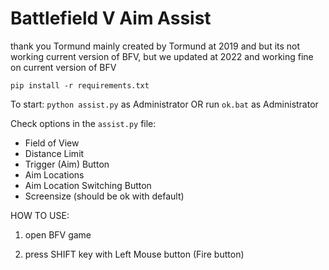 # Battlefield V Aim Assist
thank you Tormund
mainly created by Tormund at 2019 and but its not working current version of BFV, 
but we updated at 2022 and working fine on current version of BFV

`pip install -r requirements.txt`

To start: `python assist.py` as Administrator
OR
run `ok.bat`
as Administrator

Check options in the `assist.py` file:
* Field of View
* Distance Limit
* Trigger (Aim) Button
* Aim Locations
* Aim Location Switching Button
* Screensize (should be ok with default)

HOW TO USE:

1. open BFV game

2. press SHIFT key with Left Mouse button (Fire button)
